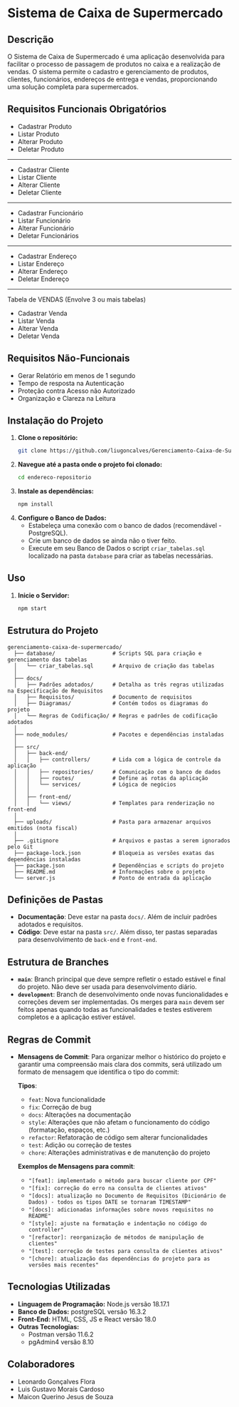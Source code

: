 # Sistema de Caixa de Supermercado

## Descrição
O Sistema de Caixa de Supermercado é uma aplicação desenvolvida para facilitar o processo de passagem de produtos no caixa e a realização de vendas. O sistema permite o cadastro e gerenciamento de produtos, clientes, funcionários, endereços de entrega e vendas, proporcionando uma solução completa para supermercados.

## Requisitos Funcionais Obrigatórios
- Cadastrar Produto
- Listar Produto
- Alterar Produto
- Deletar Produto
_______________________
  
- Cadastrar Cliente
- Listar Cliente
- Alterar Cliente
- Deletar Cliente
_______________________
  
- Cadastrar Funcionário
- Listar Funcionário
- Alterar Funcionário
- Deletar Funcionários
_______________________
  
- Cadastrar Endereço
- Listar Endereço
- Alterar Endereço
- Deletar Endereço

_______________________
Tabela de VENDAS (Envolve 3 ou mais tabelas)
- Cadastrar Venda
- Listar Venda
- Alterar Venda
- Deletar Venda

## Requisitos Não-Funcionais
- Gerar Relatório em menos de 1 segundo
- Tempo de resposta na Autenticação
- Proteção contra Acesso não Autorizado
- Organização e Clareza na Leitura
  
## Instalação do Projeto

1. **Clone o repositório:**
   ```bash
   git clone https://github.com/liugoncalves/Gerenciamento-Caixa-de-Supermercado.git
2. **Navegue até a pasta onde o projeto foi clonado:**
   ```bash
   cd endereco-repositorio
3. **Instale as dependências:**
   ```bash
   npm install
4. **Configure o Banco de Dados:**
   - Estabeleça uma conexão com o banco de dados (recomendável - PostgreSQL).
   - Crie um banco de dados se ainda não o tiver feito.
   - Execute em seu Banco de Dados o script `criar_tabelas.sql` localizado na pasta `database` para criar as tabelas necessárias.

## Uso

1. **Inicie o Servidor:**
   ```bash
   npm start

## Estrutura do Projeto

```plaintext
gerenciamento-caixa-de-supermercado/
  ├── database/                  # Scripts SQL para criação e gerenciamento das tabelas
  │   └── criar_tabelas.sql      # Arquivo de criação das tabelas
  │
  ├── docs/                    
  │   ├── Padrões adotados/      # Detalha as três regras utilizadas na Especificação de Requisitos
  │   ├── Requisitos/            # Documento de requisitos
  │   ├── Diagramas/             # Contém todos os diagramas do projeto
  │   └── Regras de Codificação/ # Regras e padrões de codificação adotados
  │
  ├── node_modules/              # Pacotes e dependências instaladas
  │
  ├── src/
  │   ├── back-end/
  │   │   ├── controllers/       # Lida com a lógica de controle da aplicação
  │   │   ├── repositories/      # Comunicação com o banco de dados
  │   │   ├── routes/            # Define as rotas da aplicação
  │   │   └── services/          # Lógica de negócios
  │   │
  │   ├── front-end/
  │   │   └── views/             # Templates para renderização no front-end
  │
  ├── uploads/                   # Pasta para armazenar arquivos emitidos (nota fiscal)
  │
  ├── .gitignore                 # Arquivos e pastas a serem ignorados pelo Git
  ├── package-lock.json          # Bloqueia as versões exatas das dependências instaladas
  ├── package.json               # Dependências e scripts do projeto
  ├── README.md                  # Informações sobre o projeto
  └── server.js                  # Ponto de entrada da aplicação
```
## Definições de Pastas
- **Documentação**: Deve estar na pasta `docs/`. Além de incluir padrões adotados e requisitos.
- **Código**: Deve estar na pasta `src/`. Além disso, ter pastas separadas para desenvolvimento de `back-end` e `front-end`.
  
## Estrutura de Branches
- **`main`**: Branch principal que deve sempre refletir o estado estável e final do projeto. Não deve ser usada para desenvolvimento diário.
- **`development`**: Branch de desenvolvimento onde novas funcionalidades e correções devem ser implementadas. Os merges para `main` devem ser feitos apenas quando todas as funcionalidades e testes estiverem completos e a aplicação estiver estável.

## Regras de Commit
- **Mensagens de Commit**: Para organizar melhor o histórico do projeto e garantir uma compreensão mais clara dos commits, será utilizado um formato de mensagem que identifica o tipo do commit:

  **Tipos**:
  - `feat`: Nova funcionalidade
  - `fix`: Correção de bug
  - `docs`: Alterações na documentação
  - `style`: Alterações que não afetam o funcionamento do código (formatação, espaços, etc.)
  - `refactor`: Refatoração de código sem alterar funcionalidades
  - `test`: Adição ou correção de testes
  - `chore`: Alterações administrativas e de manutenção do projeto

  **Exemplos de Mensagens para commit**:
  - `"[feat]: implementado o método para buscar cliente por CPF"`
  - `"[fix]: correção do erro na consulta de clientes ativos"`
  - `"[docs]: atualização no Documento de Requisitos (Dicionário de Dados) - todos os tipos DATE se tornaram TIMESTAMP"`
  - `"[docs]: adicionadas informações sobre novos requisitos no README"`
  - `"[style]: ajuste na formatação e indentação no código do controller"`
  - `"[refactor]: reorganização de métodos de manipulação de clientes"`
  - `"[test]: correção de testes para consulta de clientes ativos"`
  - `"[chore]: atualização das dependências do projeto para as versões mais recentes"`

## Tecnologias Utilizadas
- **Linguagem de Programação:** Node.js versão 18.17.1
- **Banco de Dados:** postgreSQL versão 16.3.2
- **Front-End:** HTML, CSS, JS e React versão 18.0
- **Outras Tecnologias:**
  - Postman versão 11.6.2
  - pgAdmin4 versão 8.10
 
## Colaboradores
- Leonardo Gonçalves Flora
- Luis Gustavo Morais Cardoso
- Maicon Querino Jesus de Souza
